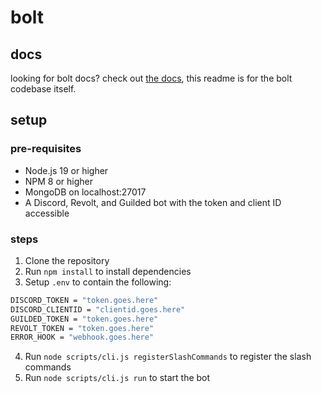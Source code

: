 # bolt
## docs
looking for bolt docs? check out [the docs](/docs/README.md), this readme is for the bolt codebase itself.
## setup
### pre-requisites
- Node.js 19 or higher
- NPM 8 or higher
- MongoDB on localhost:27017
- A Discord, Revolt, and Guilded bot with the token and client ID accessible
### steps
1. Clone the repository
2. Run `npm install` to install dependencies
3. Setup `.env` to contain the following:
```sh
DISCORD_TOKEN = "token.goes.here"
DISCORD_CLIENTID = "clientid.goes.here"
GUILDED_TOKEN = "token.goes.here"
REVOLT_TOKEN = "token.goes.here"
ERROR_HOOK = "webhook.goes.here"
```
4. Run `node scripts/cli.js registerSlashCommands` to register the slash commands
5. Run `node scripts/cli.js run` to start the bot